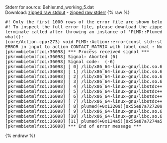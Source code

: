 Stderr for source:  Behler.md_working_5.dat   
Download: [zipped raw stdout](Behler.md_working_5.dat.plumed.stdout.txt.zip) - [zipped raw stderr](Behler.md_working_5.dat.plumed.stderr.txt.zip) 
{% raw %}
<pre>
#! Only the first 1000 rows of the error file are shown below
#! To inspect the full error file, please download the zipped raw stderr file above
terminate called after throwing an instance of 'PLMD::Plumed::ExceptionError'
what():
(core/Action.cpp:273) void PLMD::Action::error(const std::string&) const
ERROR in input to action CONTACT_MATRIX with label cmat : No atoms have been read in
[pkrvmbietmlfzoi:36098] *** Process received signal ***
[pkrvmbietmlfzoi:36098] Signal: Aborted (6)
[pkrvmbietmlfzoi:36098] Signal code:  (-6)
[pkrvmbietmlfzoi:36098] [ 0] /lib/x86_64-linux-gnu/libc.so.6(+0x45330)[0x7fbbef045330]
[pkrvmbietmlfzoi:36098] [ 1] /lib/x86_64-linux-gnu/libc.so.6(pthread_kill+0x11c)[0x7fbbef09eb2c]
[pkrvmbietmlfzoi:36098] [ 2] /lib/x86_64-linux-gnu/libc.so.6(gsignal+0x1e)[0x7fbbef04527e]
[pkrvmbietmlfzoi:36098] [ 3] /lib/x86_64-linux-gnu/libc.so.6(abort+0xdf)[0x7fbbef0288ff]
[pkrvmbietmlfzoi:36098] [ 4] /lib/x86_64-linux-gnu/libstdc++.so.6(+0xa5ff5)[0x7fbbef4a5ff5]
[pkrvmbietmlfzoi:36098] [ 5] /lib/x86_64-linux-gnu/libstdc++.so.6(+0xbb0da)[0x7fbbef4bb0da]
[pkrvmbietmlfzoi:36098] [ 6] /lib/x86_64-linux-gnu/libstdc++.so.6(_ZSt10unexpectedv+0x0)[0x7fbbef4a5a55]
[pkrvmbietmlfzoi:36098] [ 7] /lib/x86_64-linux-gnu/libstdc++.so.6(+0xa5a6f)[0x7fbbef4a5a6f]
[pkrvmbietmlfzoi:36098] [ 8] plumed(+0x13209)[0x55e87a727209]
[pkrvmbietmlfzoi:36098] [ 9] /lib/x86_64-linux-gnu/libc.so.6(+0x2a1ca)[0x7fbbef02a1ca]
[pkrvmbietmlfzoi:36098] [10] /lib/x86_64-linux-gnu/libc.so.6(__libc_start_main+0x8b)[0x7fbbef02a28b]
[pkrvmbietmlfzoi:36098] [11] plumed(+0x134a5)[0x55e87a7274a5]
[pkrvmbietmlfzoi:36098] *** End of error message ***
</pre>
{% endraw %}
